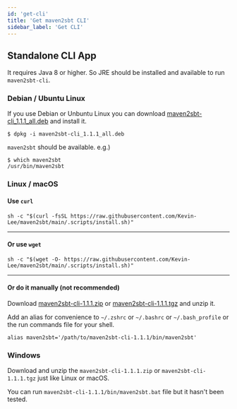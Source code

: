 ```yaml
---
id: 'get-cli'
title: 'Get maven2sbt CLI'
sidebar_label: 'Get CLI'
---
```



## Standalone CLI App

It requires Java 8 or higher. So JRE should be installed and available to run `maven2sbt-cli`.

### Debian / Ubuntu Linux
If you use Debian or Unbuntu Linux you can download [maven2sbt-cli_1.1.1_all.deb](https://github.com/Kevin-Lee/maven2sbt/releases/download/v1.1.1/maven2sbt-cli_1.1.1_all.deb) and install it.
```shell
$ dpkg -i maven2sbt-cli_1.1.1_all.deb 
```
`maven2sbt` should be available.
e.g.)
```shell
$ which maven2sbt
/usr/bin/maven2sbt
```


### Linux / macOS
#### Use `curl`
```shell
sh -c "$(curl -fsSL https://raw.githubusercontent.com/Kevin-Lee/maven2sbt/main/.scripts/install.sh)" 
```
***

#### Or use `wget`
```shell
sh -c "$(wget -O- https://raw.githubusercontent.com/Kevin-Lee/maven2sbt/main/.scripts/install.sh)" 
```
***

#### Or do it manually (not recommended)
  
Download [maven2sbt-cli-1.1.1.zip](https://github.com/Kevin-Lee/maven2sbt/releases/download/v1.1.1/maven2sbt-cli-1.1.1.zip) or [maven2sbt-cli-1.1.1.tgz](https://github.com/Kevin-Lee/maven2sbt/releases/download/v1.1.1/maven2sbt-cli-1.1.1.tgz) and unzip it.
  
Add an alias for convenience to `~/.zshrc` or `~/.bashrc` or `~/.bash_profile` or the run commands file for your shell. 
```shell
alias maven2sbt='/path/to/maven2sbt-cli-1.1.1/bin/maven2sbt'
```


### Windows

Download and unzip the `maven2sbt-cli-1.1.1.zip` or `maven2sbt-cli-1.1.1.tgz` just like Linux or macOS.

You can run `maven2sbt-cli-1.1.1/bin/maven2sbt.bat` file but it hasn't been tested.
